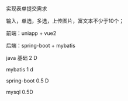 实现表单提交需求

输入，单选，多选，上传图片，富文本不少于10个；


前端：uniapp + vue2

后端：spring-boot + mybatis

java 基础 2 D

mybatis 1 d

spring-boot 0.5 D

mysql 0.5D
